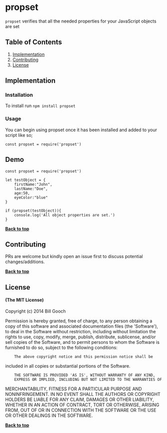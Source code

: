 # propset

`propset` verifies that all the needed properties for your JavaScript objects are set

## Table of Contents

1. [Implementation](#implementation)
2. [Contributing](#contributing)
3. [License](#license)


## Implementation

### Installation
To install run `npm install propset`

### Usage
You can begin using propset once it has been installed and added to your script like so;

`const propset = require('propset')`

## Demo
```
const propset = require('propset')

let testObject = {
	firstName:"John", 
	lastName:"Doe", 
	age:50, 
	eyeColor:"blue"
}

if (propset(testObject)){
	console.log('All object properties are set.')
}
```

**[Back to top](#table-of-contents)**

## Contributing

PRs are welcome but kindly open an issue first to discuss potential changes/additions.

**[Back to top](#table-of-contents)**

## License

#### (The MIT License)

Copyright (c) 2014 Bill Gooch

Permission is hereby granted, free of charge, to any person obtaining
a copy of this software and associated documentation files (the
'Software'), to deal in the Software without restriction, including
without limitation the rights to use, copy, modify, merge, publish,
        distribute, sublicense, and/or sell copies of the Software, and to
permit persons to whom the Software is furnished to do so, subject to
the following conditions:

        The above copyright notice and this permission notice shall be
included in all copies or substantial portions of the Software.

        THE SOFTWARE IS PROVIDED 'AS IS', WITHOUT WARRANTY OF ANY KIND,
        EXPRESS OR IMPLIED, INCLUDING BUT NOT LIMITED TO THE WARRANTIES OF
MERCHANTABILITY, FITNESS FOR A PARTICULAR PURPOSE AND NONINFRINGEMENT.
        IN NO EVENT SHALL THE AUTHORS OR COPYRIGHT HOLDERS BE LIABLE FOR ANY
CLAIM, DAMAGES OR OTHER LIABILITY, WHETHER IN AN ACTION OF CONTRACT,
        TORT OR OTHERWISE, ARISING FROM, OUT OF OR IN CONNECTION WITH THE
SOFTWARE OR THE USE OR OTHER DEALINGS IN THE SOFTWARE.

**[Back to top](#table-of-contents)**








